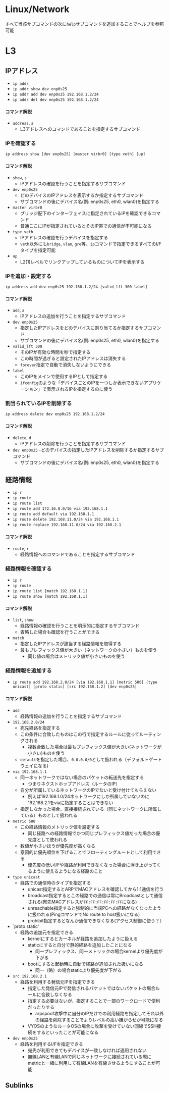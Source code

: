 # Linux/Network
すべて当該サブコマンドの次に`help`サブコマンドを追加することでヘルプを参照可能

# L3
## IPアドレス
* `ip addr`
* `ip addr show dev enp0s25`
* `ip addr add dev enp0s25 192.168.1.2/24`
* `ip addr del dev enp0s25 192.168.1.2/24`

#### コマンド解説
* `address`, `a`
  - L3アドレスへのコマンドであることを指定するサブコマンド

### IPを確認する
`ip address show [dev enp0s25] [master virbr0] [type veth] [up]`

#### コマンド解説
* `show`, `s`
  - IPアドレスの確認を行うことを指定するサブコマンド
* `dev enp0s25`
  - どのデバイスのIPアドレスを表示するか指定するサブコマンド
  - サブコマンドの後にデバイス名(例: enp0s25, eth0, wlan0)を指定する
* `master virbr0`
  - ブリッジ配下のインターフェイスに指定されているIPを確認できるコマンド
  - 普通ここにIPが指定されているとそのIP帯での通信が不可能になる
* `type veth`
  - IPアドレスの確認を行うデバイスを指定する
  - `veth`以外にも`bridge`, `vlan`, `gre`等、`ip`コマンドで指定できるすべてのI/Fタイプを指定可能
* `up`
  - L2(1)レベルでリンクアップしているものについてIPを表示する

### IPを追加・設定する
`ip address add dev enp0s25 192.168.1.2/24 [valid_lft 300 label]`

#### コマンド解説
* `add`, `a`
  - IPアドレスの追加を行うことを指定するサブコマンド
* `dev enp0s25`
  - 指定したIPアドレスをどのデバイスに割り当てるか指定するサブコマンド
  - サブコマンドの後にデバイス名(例: enp0s25, eth0, wlan0)を指定する
* `valid_lft 300`
  - そのIPが有効な時間を秒で指定する
  - この時間が過ぎると設定されたIPアドレスは消失する
  - `forever`指定で自動で消失しないようにできる
* `label`
  - このIPをメインで使用するIPとして指定する
  - `ifconfig`のような「デバイスごとのIPを一つしか表示できないアプリケーション」で表示されるIPを指定するのに使う

### 割当られているIPを削除する
`ip address delete dev enp0s25 192.168.1.2/24`

#### コマンド解説
* `delete`, `d`
  - IPアドレスの削除を行うことを指定するサブコマンド
* `dev enp0s25`
  -どのデバイスの指定したIPアドレスを削除するか指定するサブコマンド
  - サブコマンドの後にデバイス名(例: enp0s25, eth0, wlan0)を指定する

## 経路情報
* `ip r`
* `ip route`
* `ip route list`
* `ip route add 172.16.0.0/16 via 192.168.1.1`
* `ip route add default via 192.168.1.1`
* `ip route delete 192.168.11.0/24 via 192.168.1.1`
* `ip route replace 192.168.11.0/24 via 192.168.2.1`

#### コマンド解説
* `route`, `r`
  - 経路情報へのコマンドであることを指定するサブコマンド

### 経路情報を確認する
* `ip r`
* `ip route`
* `ip route list [match 192.168.1.1]`
* `ip route show [match 192.168.1.1]`

#### コマンド解説
* `list`, `show`
  - 経路情報の確認を行うことを明示的に指定するサブコマンド
  - 省略した場合も確認を行うことができる
* `match`
  - 指定したIPアドレスが該当する経路情報を取得する
  - 最もプレフィックス値が大きい（ネットワークの小さい）ものを使う
    + 同じ値の場合はメトリック値が小さいものを使う


### 経路情報を追加する
* `ip route add 192.168.2.0/24 [via 192.168.1.1] [metric 500] [type unicast] [proto static] [src 192.168.1.2] [dev enp0s25]`

#### コマンド解説
* `add`
  - 経路情報の追加を行うことを指定するサブコマンド
* `192.168.2.0/24`
  - 宛先経路を指定する
  - この条件に合致したものはこの行で指定するルールに従ってルーティングされる
    + 複数合致した場合は最もプレフィックス値が大きい(ネットワークが小さい)ものを使う
  - `default`を指定した場合、`0.0.0.0/0`として扱われる（デフォルトゲートウェイになる)
* `via 192.168.1.1`
  - 同一ネットワークではない場合のパケットの転送先を指定する
    + つまりネクストホップアドレス（ルータのIP）
  - 自分が所属しているネットワークのIPでないと受け付けてもらえない
    + 例えば192.168.1.0/24ネットワークにしか所属していないのに192.168.2.1をviaに指定することはできない
  - 指定しなかった場合、直接接続されている（同じネットワークに所属している）ものとして扱われる
* `metric 500`
  - この経路情報のメトリック値を設定する
    + 同じ経路への経路情報でかつ同じプレフィックス値だった場合の優先度として使われる
  - 数値が小さいほうが優先度が高くなる
  - 意図的に優先順位を下げることでフローティングルートとして利用できる
    + 優先度の低いI/Fや経路が利用できなくなった場合に浮き上がってくるように使えるようになる経路のこと
* `type unicast`
  - 経路での通信時のタイプを指定する
    - unicast指定するとARPでMACアドレスを確認してから1:1通信を行う
    - broadcast指定するとこの経路での通信は常にBroadcastとして通信される(宛先MACアドレスが`FF:FF:FF:FF:FF:FF`になる)
    - unreachable指定すると強制的に当該PCへの経路がなくなったように扱われる(PingコマンドでNo route to host扱いになる)
    - prohibit指定するとなんか通信できなくなる(アクセス制御に使う？）
* `proto static'
  - 経路の追加元を指定できる
    - kernelにするとカーネルが経路を追加したように扱える
    - staticにすると自分で静的経路を追加したことになる
      - 同一プレフィックス、同一メトリックの場合kernelより優先度が下がる
    - bootにすると起動時に自動で経路が追加された扱いになる
      - 同一（略）の場合staticより優先度が下がる
* `src 192.168.2.1`
  - 経路を利用する発信元IPを指定できる
    + 指定した発信元IPで発信されるパケットではないパケットの場合ルールに合致しなくなる
    + 指定する必要はないが、指定することで一部のワークロードで便利だったりする
      * arpspoof攻撃中に自分のIPだけでの利用経路を指定してそれ以外の経路を削除することでよりレベルの高い嫌がらせが可能になる
    + VYOSのようなルータOSの場合に攻撃を受けていない回線でSSH接続をするといったことが可能になる
* `dev enp0s25`
  - 経路を利用するI/Fを指定できる
    - 宛先が利用できてもデバイスが一致しなければ適用されない
    - 無線LANと有線LANで同じネットワークに接続されている際にmetricと一緒に利用して有線LANを有線させるようにすることが可能


## Sublinks